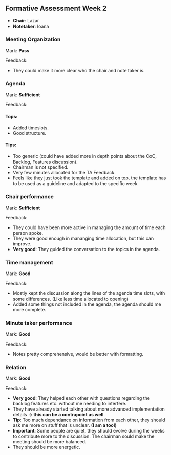 ## Formative Assessment Week 2
- **Chair**: Lazar
- **Notetaker**: Ioana


### Meeting Organization

Mark: **Pass**

Feedback:
- They could make it more clear who the chair and note taker is.


### Agenda

Mark: **Sufficient**

Feedback:
#### Tops:
- Added timeslots.
- Good structure.
#### Tips:
- Too generic (could have added more in depth points about the CoC, Backlog, Features discussion).
- Chairman is not specified.
- Very few minutes allocated for the TA Feedback.
- Feels like they just took the template and added on top, the template has to be used as a guideline and adapted to the specific week.

### Chair performance

Mark: **Sufficient**

Feedback: 
- They could have been more active in managing the amount of time each person spoke.
- They were good enough in mananging time allocation, but this can improve.
- **Very good**: They guided the conversation to the topics in the agenda.

### Time management

Mark: **Good**

Feedback:
- Mostly kept the discussion along the lines of the agenda time slots, with some differences. (Like less time allocated to opening)
- Added some things not included in the agenda, the agenda should me more complete.

### Minute taker performance

Mark: **Good**

Feedback:
- Notes pretty comprehensive, would be better with formatting.

### Relation

Mark: **Good**

Feedback:

- **Very good**: They helped each other with questions regarding the backlog features etc. without me needing to interfere.
- They have already started talking about more advanced implementation details **-> this can be a contrapoint as well**.
- **Tip**: Too much dependance on information from each other, they should ask me more on stuff that is unclear. **(I am a tool)**
- **Important**: Some people are quiet, they should evolve during the weeks to contribute more to the discussion. The chairman sould make the meeting should be more balanced.
- They should be more energetic.
